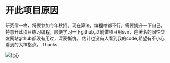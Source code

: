 # 开此项目原因
研究僧一枚，将要参加今年秋招，现在算法，编程啥都不行，需要提升一下自己，特意开此项目练习编程，顺便学习一下github,以前做项目用svn，连著名的同性交友网站github都没有用过，深表惭愧。
估计也没有人看到我的code,希望有不小心看到的大神指点。
Thanks.

![比心](https://i.loli.net/2019/04/09/5cac3d905db04.gif)
